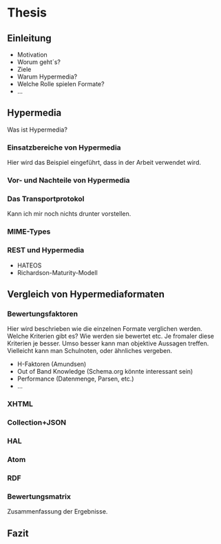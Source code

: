 # Thesis
## Einleitung
* Motivation
* Worum geht´s?
* Ziele
* Warum Hypermedia?
* Welche Rolle spielen Formate?
* ...

## Hypermedia
Was ist Hypermedia?

### Einsatzbereiche von Hypermedia
Hier wird das Beispiel eingeführt, dass in der Arbeit verwendet wird.

### Vor- und Nachteile von Hypermedia

### Das Transportprotokol
Kann ich mir noch nichts drunter vorstellen.

### MIME-Types

### REST und Hypermedia
* HATEOS
* Richardson-Maturity-Modell

## Vergleich von Hypermediaformaten

### Bewertungsfaktoren
Hier wird beschrieben wie die einzelnen Formate verglichen werden. Welche Kriterien gibt es? Wie werden sie bewertet etc. Je fromaler diese Kriterien je besser. Umso besser kann man objektive Aussagen treffen. Vielleicht kann man Schulnoten, oder ähnliches vergeben.

* H-Faktoren (Amundsen)
* Out of Band Knowledge (Schema.org könnte interessant sein)
* Performance (Datenmenge, Parsen, etc.)
* ...

### XHTML
### Collection+JSON
### HAL
### Atom
### RDF

### Bewertungsmatrix
Zusammenfassung der Ergebnisse. 

## Fazit



